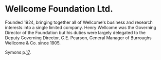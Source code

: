 # Wellcome Foundation Ltd.

Founded 1924, bringing together all of Wellcome's business and research interests into a single limited company. Henry Wellcome was the Governing Director of the Foundation but his duties were largely delegated to the Deputy Governing Director, G.E. Pearson, General Manager of Burroughs Wellcome & Co. since 1905.



Symons p.[17](https://archive.org/details/Symons1993/page/n21/mode/1up).
